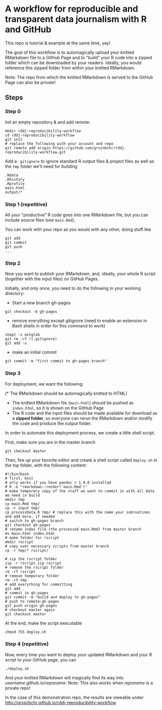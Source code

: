 # A workflow for reproducible and transparent data journalism with R and GitHub

This repo is tutorial & example at the same time, yay!

The goal of this workflow is to automagically upload your knitted RMarkdown file to a GitHub Page and to "build" your R code into a zipped folder
which can be downloaded by your readers. Ideally, you would reference this zipped folder from within your knitted RMarkdown. 

Note: The repo from which the knitted RMarkdown is served to the GitHub Page can also be private! 

## Steps

### Step 0

Init an empty repository & and add remote:
```
mkdir rddj-reproducibility-workflow
cd rddj-reproducibility-workflow
git init
# replace the following with your account and repo
git remote add origin https://github.com/grssnbchr/rddj-reproducibility-workflow.git 
```

Add a `.gitignore` to ignore standard R output files & project files as well as the `tmp` folder we'll need for building
```
.Rdata
.Rhistory
.Rprofile
main.html
output/*
```

### Step 1 (repetitive)

All your "productive" R code goes into one RMarkdown file, but you can include source files (see `main.Rmd`).

You can work with your repo as you would with any other, doing stuff like
```
git add
git commit
git push
...
```

### Step 2

Now you want to publish your RMarkdown, and, ideally, your whole R script (together with the input files) on GitHub Pages. 

Initially, and only once, you need to do the following in your working directory:

* Start a new branch gh-pages

```
git checkout -b gh-pages
```

* remove everything except gitignore (need to enable an extension in Bash shells in order for this command to work)
```
shopt -s extglob
git rm -rf !(.gitignore)
git add -u
```

* make an initial commit
```
git commit -m "first commit to gh-pages branch"
```

### Step 3
For deployment, we want the following: 

(* The RMarkdown should be automagically knitted to HTML)
* The knitted RMarkdown file (`main.html`) should be pushed as `ìndex.html`, so it is shown on the GitHub Page
* The R code and the input files should be made available for download as a **zipped folder**, so everyone can rerun the RMarkdown and/or modify the code and produce the output folder.

In order to automate this deployment process, we create a little shell script.

First, make sure you are in the master branch
```
git checkout master
```

Then, fire up your favorite editor and create a shell script called `deploy.sh` in the top folder, with the following content:

```
#!/bin/bash
# first, knit
# only works if you have pandoc > 1.9.0 installed 
# R -e "rmarkdown::render('main.Rmd')"
# make temporary copy of the stuff we want to commit in with all data we need in build
mkdir tmp
cp main.Rmd tmp/
cp -r input tmp/
cp processData.R tmp/ # replace this with the name your subroutines and add more, if needed
# switch to gh-pages branch
git checkout gh-pages
# rename index file (the processed main.Rmd) from master branch
mv main.html index.html
# make folder for rscript
mkdir rscript
# copy over necessary scripts from master branch 
cp -r tmp/* rscript/

# zip the rscript folder
zip -r rscript.zip rscript
# remove the rscript folder
rm -rf rscript
# remove temporary folder
rm -rf tmp
# add everything for committing
git add .
# commit in gh-pages
git commit -m "build and deploy to gh-pages"
# push to remote:gh-pages
git push origin gh-pages 
# checkout master again
git checkout master
```
At the end, make the script executable 
```
chmod 755 deploy.sh
```

### Step 4 (repetitive)

Now, every time you want to deploy your updated RMarkdown and your R script to your GitHub page, you can 

```
./deploy.sh
```

And your knitted RMarkdown will magically find its way into *username*.github.io/*reponame*.
Note: This also works when *reponame* is a private repo!

In the case of this demonstration repo, the results are viewable under http://grssnbchr.github.io/rddj-reproducibility-workflow.